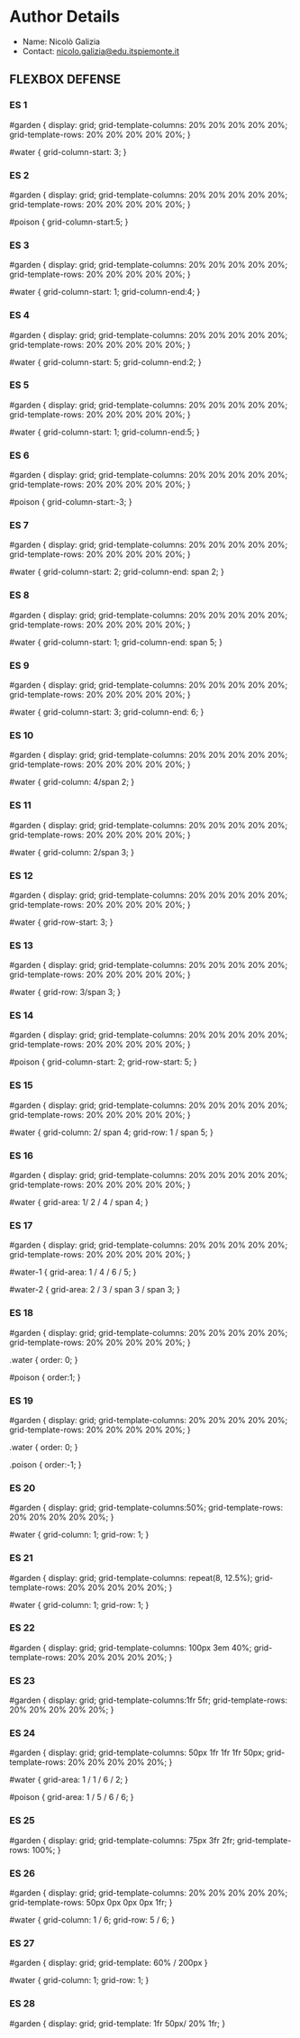 # Author Details
*   Name: Nicolò Galizia
*   Contact: nicolo.galizia@edu.itspiemonte.it

## FLEXBOX DEFENSE

### ES 1
#garden {
    display: grid;
    grid-template-columns: 20% 20% 20% 20% 20%;
    grid-template-rows: 20% 20% 20% 20% 20%;
}

#water {
    grid-column-start: 3;
}

### ES 2
#garden {
    display: grid;
    grid-template-columns: 20% 20% 20% 20% 20%;
    grid-template-rows: 20% 20% 20% 20% 20%;
}

#poison {
    grid-column-start:5;
}

### ES 3
#garden {
    display: grid;
    grid-template-columns: 20% 20% 20% 20% 20%;
    grid-template-rows: 20% 20% 20% 20% 20%;
}

#water {
    grid-column-start: 1;
    grid-column-end:4;
}

### ES 4
#garden {
    display: grid;
    grid-template-columns: 20% 20% 20% 20% 20%;
    grid-template-rows: 20% 20% 20% 20% 20%;
}

<!-- Non ce bisogno che il valore di end sia piu alto del valore di start -->
#water {
    grid-column-start: 5;
    grid-column-end:2;
}

### ES 5
#garden {
    display: grid;
    grid-template-columns: 20% 20% 20% 20% 20%;
    grid-template-rows: 20% 20% 20% 20% 20%;
}

#water {
    grid-column-start: 1;
    grid-column-end:5;
}

### ES 6
#garden {
    display: grid;
    grid-template-columns: 20% 20% 20% 20% 20%;
    grid-template-rows: 20% 20% 20% 20% 20%;
}

#poison {
    grid-column-start:-3;
}

### ES 7
#garden {
    display: grid;
    grid-template-columns: 20% 20% 20% 20% 20%;
    grid-template-rows: 20% 20% 20% 20% 20%;
}

#water {
    grid-column-start: 2;
    grid-column-end: span 2;
}

### ES 8
#garden {
    display: grid;
    grid-template-columns: 20% 20% 20% 20% 20%;
    grid-template-rows: 20% 20% 20% 20% 20%;
}

#water {
    grid-column-start: 1;
    grid-column-end: span 5;
}

### ES 9
#garden {
    display: grid;
    grid-template-columns: 20% 20% 20% 20% 20%;
    grid-template-rows: 20% 20% 20% 20% 20%;
}

#water {
    grid-column-start: 3;
    grid-column-end: 6;
}

### ES 10
#garden {
    display: grid;
    grid-template-columns: 20% 20% 20% 20% 20%;
    grid-template-rows: 20% 20% 20% 20% 20%;
}

#water {
    grid-column: 4/span 2;
}

### ES 11
#garden {
    display: grid;
    grid-template-columns: 20% 20% 20% 20% 20%;
    grid-template-rows: 20% 20% 20% 20% 20%;
}

#water {
    grid-column: 2/span 3;
}

### ES 12
#garden {
    display: grid;
    grid-template-columns: 20% 20% 20% 20% 20%;
    grid-template-rows: 20% 20% 20% 20% 20%;
}

#water {
    grid-row-start: 3;
}

### ES 13
#garden {
    display: grid;
    grid-template-columns: 20% 20% 20% 20% 20%;
    grid-template-rows: 20% 20% 20% 20% 20%;
}

#water {
    grid-row: 3/span 3;
}

### ES 14
#garden {
    display: grid;
    grid-template-columns: 20% 20% 20% 20% 20%;
    grid-template-rows: 20% 20% 20% 20% 20%;
}

#poison {
    grid-column-start: 2;
    grid-row-start: 5;
}

### ES 15
#garden {
    display: grid;
    grid-template-columns: 20% 20% 20% 20% 20%;
    grid-template-rows: 20% 20% 20% 20% 20%;
}

#water {
    grid-column: 2/ span 4;
    grid-row: 1 / span 5; 
}

### ES 16
#garden {
    display: grid;
    grid-template-columns: 20% 20% 20% 20% 20%;
    grid-template-rows: 20% 20% 20% 20% 20%;
}

#water {
    grid-area: 1/ 2 / 4 / span 4;
}

### ES 17
#garden {
    display: grid;
    grid-template-columns: 20% 20% 20% 20% 20%;
    grid-template-rows: 20% 20% 20% 20% 20%;
}

#water-1 {
    grid-area: 1 / 4 / 6 / 5;
}

#water-2 {
    grid-area: 2 / 3 / span 3 / span 3;
}

### ES 18
#garden { 
    display: grid; 
    grid-template-columns: 20% 20% 20% 20% 20%; 
    grid-template-rows: 20% 20% 20% 20% 20%; 
} 

.water { 
    order: 0; 
} 

#poison {
    order:1;
}

### ES 19 
#garden {
    display: grid;
    grid-template-columns: 20% 20% 20% 20% 20%;
    grid-template-rows: 20% 20% 20% 20% 20%;
}

.water {
    order: 0;
}

.poison {
    order:-1;
}

### ES 20
#garden {
    display: grid;
    grid-template-columns:50%;
    grid-template-rows: 20% 20% 20% 20% 20%;
}   

#water {
    grid-column: 1;
    grid-row: 1;
}

### ES 21
#garden {
  display: grid;
grid-template-columns: repeat(8, 12.5%);
  grid-template-rows: 20% 20% 20% 20% 20%;
}

#water {
  grid-column: 1;
  grid-row: 1;
}

### ES 22
#garden {
    display: grid;
    grid-template-columns: 100px 3em 40%;
    grid-template-rows: 20% 20% 20% 20% 20%;
}

### ES 23
#garden {
    display: grid;
    grid-template-columns:1fr 5fr;
    grid-template-rows: 20% 20% 20% 20% 20%;
}

### ES 24 
#garden {
  display: grid;
grid-template-columns: 50px 1fr 1fr 1fr 50px; 
  grid-template-rows: 20% 20% 20% 20% 20%;
}

#water {
  grid-area: 1 / 1 / 6 / 2;
}

#poison {
  grid-area: 1 / 5 / 6 / 6;
}

### ES 25
#garden {
    display: grid;
    grid-template-columns: 75px 3fr 2fr;
    grid-template-rows: 100%;
}

### ES 26
#garden {
    display: grid;
    grid-template-columns: 20% 20% 20% 20% 20%;
    grid-template-rows: 50px 0px 0px 0px 1fr;
}

#water {
    grid-column: 1 / 6;
    grid-row: 5 / 6;
}

### ES 27
#garden {
    display: grid;
    grid-template: 60% / 200px
}

#water {
    grid-column: 1;
    grid-row: 1;
}

### ES 28
#garden {
    display: grid;
    grid-template: 1fr 50px/ 20% 1fr;
}
